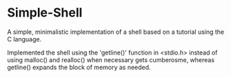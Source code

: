 # Simple-Shell

A simple, minimalistic implementation of a shell based on a tutorial using the C language.


Implemented the shell using the 'getline()' function in <stdio.h> instead of using malloc() and realloc() when necessary gets cumberosme, whereas
getline() expands the block of memory as needed.

